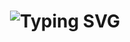 <h1 align="center">
  <img src="https://readme-typing-svg.demolab.com?font=Fira+Code&size=28&duration=3500&pause=800&color=FF0000&background=000000&center=true&vCenter=true&width=700&lines=Hi!+Welcome+to+my+profile" alt="Typing SVG" />
</h1>
